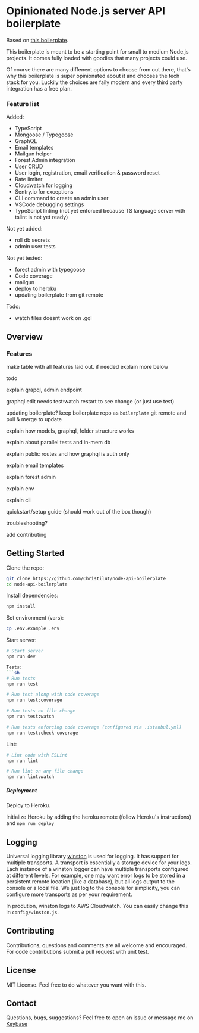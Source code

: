 # Opinionated Node.js server API boilerplate

Based on [this boilerplate](https://github.com/KunalKapadia/express-mongoose-es6-rest-api).

This boilerplate is meant to be a starting point for small to medium Node.js projects. It comes fully loaded with goodies that many projects could use.

Of course there are many diffenent options to choose from out there, that's why this boilerplate is super opinionated about it and chooses the tech stack for you. Luckily the choices are faily modern and every third party integration has a free plan.

### Feature list

Added:
- TypeScript
- Mongoose / Typegoose
- GraphQL
- Email templates
- Mailgun helper
- Forest Admin integration
- User CRUD
- User login, registration, email verification & password reset
- Rate limiter
- Cloudwatch for logging
- Sentry.io for exceptions
- CLI command to create an admin user
- VSCode debugging settings
- TypeScript linting (not yet enforced because TS language server with tslint is not yet ready)

Not yet added:
- roll db secrets
- admin user tests

Not yet tested:
- forest admin with typegoose
- Code coverage
- mailgun
- deploy to heroku
- updating boilerplate from git remote

Todo:
- watch files doesnt work on .gql

## Overview

### Features

make table with all features laid out. if needed explain more below

todo

explain grapql, admin endpoint

graphql edit needs test:watch restart to see change (or just use test)

updating boilerplate? keep boilerplate repo as `boilerplate` git remote and pull & merge to update

explain how models, graphql, folder structure works

explain about parallel tests and in-mem db

explain public routes and how graphql is auth only

explain email templates

explain forest admin

explain env

explain cli

quickstart/setup guide (should work out of the box though)

troubleshooting?

add contributing

## Getting Started

Clone the repo:
```sh
git clone https://github.com/Christilut/node-api-boilerplate
cd node-api-boilerplate
```

Install dependencies:
```sh
npm install
```

Set environment (vars):
```sh
cp .env.example .env
```

Start server:
```sh
# Start server
npm run dev

Tests:
```sh
# Run tests
npm run test

# Run test along with code coverage
npm run test:coverage

# Run tests on file change
npm run test:watch

# Run tests enforcing code coverage (configured via .istanbul.yml)
npm run test:check-coverage
```

Lint:
```sh
# Lint code with ESLint
npm run lint

# Run lint on any file change
npm run lint:watch
```

##### Deployment

Deploy to Heroku.

Initialize Heroku by adding the heroku remote (follow Heroku's instructions) and `npm run deploy`

## Logging

Universal logging library [winston](https://www.npmjs.com/package/winston) is used for logging. It has support for multiple transports.  A transport is essentially a storage device for your logs. Each instance of a winston logger can have multiple transports configured at different levels. For example, one may want error logs to be stored in a persistent remote location (like a database), but all logs output to the console or a local file. We just log to the console for simplicity, you can configure more transports as per your requirement.

In prodution, winston logs to AWS Cloudwatch. You can easily change this in `config/winston.js`.

## Contributing

Contributions, questions and comments are all welcome and encouraged. For code contributions submit a pull request with unit test.

## License

MIT License. Feel free to do whatever you want with this.

## Contact

Questions, bugs, suggestions? Feel free to open an issue or message me on [Keybase](https://keybase.io/christilut)
